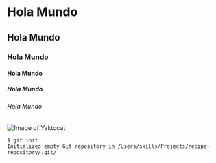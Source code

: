 # Hola Mundo
## Hola Mundo
### Hola Mundo
#### Hola Mundo
##### Hola Mundo
###### Hola Mundo

![Image of Yaktocat](https://octodex.github.com/images/yaktocat.png)

```
$ git init
Initialized empty Git repository in /Users/skills/Projects/recipe-repository/.git/
```

